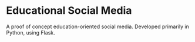 # Educational Social Media

A proof of concept education-oriented social media.
Developed primarily in Python, using Flask. 
